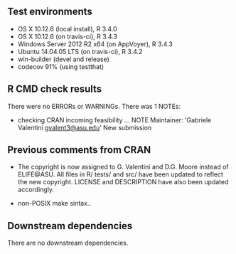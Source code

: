 ## Test environments
* OS X 10.12.6 (local install), R 3.4.0
* OS X 10.12.6 (on travis-ci), R 3.4.3
* Windows Server 2012 R2 x64 (on AppVoyer), R 3.4.3
* Ubuntu 14.04.05 LTS (on travis-ci), R 3.4.2
* win-builder (devel and release)
* codecov 91% (using testthat)

## R CMD check results
There were no ERRORs or WARNINGs. There was 1 NOTEs:

* checking CRAN incoming feasibility ... NOTE
Maintainer: 'Gabriele Valentini <gvalent3@asu.edu>'
New submission

## Previous comments from CRAN
* The copyright is now assigned to G. Valentini and D.G. Moore
  instead of ELIFE@ASU. All files in R/ tests/ and src/ have
  been updated to reflect the new copyright. LICENSE and
  DESCRIPTION have also been updated accordingly.

* non-POSIX make sintax..

## Downstream dependencies
There are no downstream dependencies.